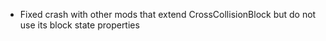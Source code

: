 - Fixed crash with other mods that extend CrossCollisionBlock but do not use its block state properties